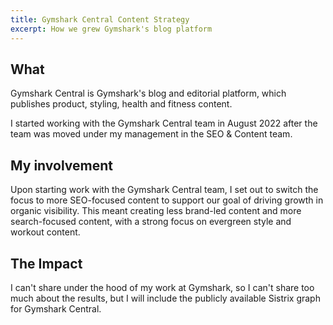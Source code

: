 ```yaml
---
title: Gymshark Central Content Strategy
excerpt: How we grew Gymshark's blog platform
---
```


## What
Gymshark Central is Gymshark's blog and editorial platform, which publishes product, styling, health and fitness content. 

I started working with the Gymshark Central team in August 2022 after the team was moved under my management in the SEO & Content team. 

## My involvement 
Upon starting work with the Gymshark Central team, I set out to switch the focus to more SEO-focused content to support our goal of driving growth in organic visibility. This meant creating less brand-led content and more search-focused content, with a strong focus on evergreen style and workout content. 

## The Impact
I can't share under the hood of my work at Gymshark, so I can't share too much about the results, but I will include the publicly available Sistrix graph for Gymshark Central.